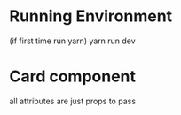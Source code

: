 # Running Environment

(if first time run yarn)
yarn run dev

# Card component
all attributes are just props to pass
